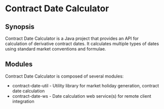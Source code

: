 Contract Date Calculator
========================

Synopsis
--------

Contract Date Calculator is a Java project that provides an API for calculation
of derivative contract dates. It calculates multiple types of dates using
standard market conventions and formulae.

Modules
-------

Contract Date Calculator is composed of several modules:
* contract-date-util - Utility library for market holiday generation, contract date calculation
* contract-date-ws - Date calculation web service(s) for remote client integration